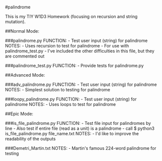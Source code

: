 #palindrome

This is my TIY W1D3 Homework (focusing on recursion and string mutation).

##Normal Mode:

###palindrome.py
	FUNCTION:
	- Test user input (string) for palindrome
	NOTES:
	- Uses recursion to test for palindrome
	- For use with palindrome_test.py
	- I've included the other difficulties in this file, but they are commented out
	
###palindrome_test.py
	FUNCTION:
	- Provide tests for palindrome.py

##Advanced Mode: 

###adv_palindrome.py
	FUNCTION:
	- Test user input (string) for palindrome
	NOTES:
	- Simplest solution to testing for palindrome

###loopy_palindrome.py
	FUNCTION:
	- Test user input (string) for palindrome
	NOTES:
	- Uses loops to test for palindrome
	
##Epic Mode:

###is_file_palindrome.py
	FUNCTION: 
	- Test file input for palindromes by line
	- Also test if entire file (read as a unit) is a palindrome
	- call $ python3 is_file_palindrome.py file_name.txt
	NOTES:
	- I'd like to improve the readability of the outputs

###Demetri_Martin.txt
	NOTES:
	- Martin's famous 224-word palindrome for testing

